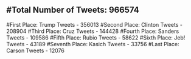 #Total Number of Tweets: 966574 
---
#First Place: Trump Tweets - 356013
#Second Place: Clinton Tweets - 208904
#Third Place: Cruz Tweets - 144428
#Fourth Place: Sanders Tweets - 109586
#Fifth Place: Rubio Tweets - 58622
#Sixth Place: Jeb! Tweets - 43189
#Seventh Place: Kasich Tweets - 33756
#Last Place: Carson Tweets - 12076
